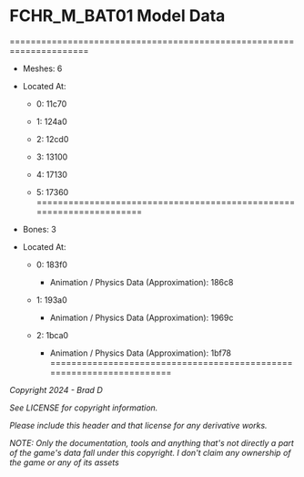 # FCHR_M_BAT01 Model Data
=====================================================================

* Meshes: 6

* Located At:

  * 0: 11c70

  * 1: 124a0

  * 2: 12cd0

  * 3: 13100

  * 4: 17130

  * 5: 17360
=====================================================================

* Bones: 3

* Located At:

  * 0: 183f0

    * Animation / Physics Data (Approximation): 186c8

  * 1: 193a0

    * Animation / Physics Data (Approximation): 1969c

  * 2: 1bca0

    * Animation / Physics Data (Approximation): 1bf78
=====================================================================

*Copyright 2024 - Brad D*

*See LICENSE for copyright information.*

*Please include this header and that license for any derivative works.*

*NOTE: Only the documentation, tools and anything that's not directly a part of the game's data fall under this copyright. I don't claim any ownership of the game or any of its assets*
